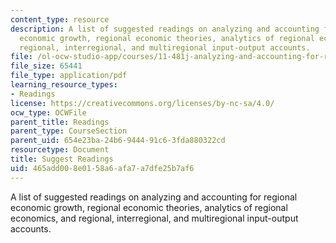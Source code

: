 ```yaml
---
content_type: resource
description: A list of suggested readings on analyzing and accounting for regional
  economic growth, regional economic theories, analytics of regional economics, and
  regional, interregional, and multiregional input-output accounts.
file: /ol-ocw-studio-app/courses/11-481j-analyzing-and-accounting-for-regional-economic-growth-spring-2009/465add008e0158a6afa7a7dfe25b7af6_MIT11_481Js09_read01.pdf
file_size: 65441
file_type: application/pdf
learning_resource_types:
- Readings
license: https://creativecommons.org/licenses/by-nc-sa/4.0/
ocw_type: OCWFile
parent_title: Readings
parent_type: CourseSection
parent_uid: 654e23ba-24b6-9444-91c6-3fda880322cd
resourcetype: Document
title: Suggest Readings
uid: 465add00-8e01-58a6-afa7-a7dfe25b7af6
---
```

A list of suggested readings on analyzing and accounting for regional economic growth, regional economic theories, analytics of regional economics, and regional, interregional, and multiregional input-output accounts.